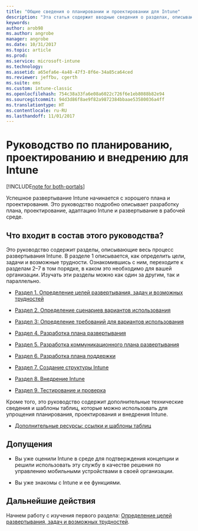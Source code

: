 ```yaml
---
title: "Общие сведения о планировании и проектировании для Intune"
description: "Эта статья содержит вводные сведения о разделах, описывающих планирование, проектирование и внедрение Intune. В них вы найдете описание средств, которые помогут вам установить цели, сценарии вариантов использования и требования, а также создавать планы развертывания и обмена данными, поддержки, тестирования и проверки."
keywords: 
author: arob98
ms.author: angrobe
manager: angrobe
ms.date: 10/31/2017
ms.topic: article
ms.prod: 
ms.service: microsoft-intune
ms.technology: 
ms.assetid: a65efa6e-4a48-47f3-8f6e-34a85ca64ced
ms.reviewer: jeffbu, cgerth
ms.suite: ems
ms.custom: intune-classic
ms.openlocfilehash: 754c38a33fa6e08a6022c726f6e1eb8088b82e94
ms.sourcegitcommit: 94d3d86f8ae9f82a9872384bbaae53580036a4ff
ms.translationtype: HT
ms.contentlocale: ru-RU
ms.lasthandoff: 11/01/2017
---
```

# <a name="intune-deployment-planning-design-and-implementation-guide"></a>Руководство по планированию, проектированию и внедрению для Intune

[!INCLUDE[note for both-portals](./includes/note-for-both-portals.md)]

Успешное развертывание Intune начинается с хорошего плана и проектирования. Это руководство подробно описывает разработку плана, проектирование, адаптацию Intune и развертывание в рабочей среде.

## <a name="whats-included-in-this-guide"></a>Что входит в состав этого руководства?

Это руководство содержит разделы, описывающие весь процесс развертывания Intune. В разделе 1 описывается, как определить цели, задачи и возможные трудности. Ознакомившись с ним, переходите к разделам 2–7 в том порядке, в каком это необходимо для вашей организации. Изучать эти разделы можно как один за другим, так и параллельно.

-   [Раздел 1. Определение целей развертывания, задач и возможных трудностей](planning-guide-deployment-goals.md)

-   [Раздел 2. Определение сценариев вариантов использования](planning-guide-scenarios.md)

-   [Раздел 3: Определение требований для вариантов использования](planning-guide-requirements.md)

-   [Раздел 4. Разработка плана развертывания](planning-guide-rollout-plan.md)

-   [Раздел 5. Разработка коммуникационного плана развертывания](planning-guide-communication-plan.md)

-   [Раздел 6. Разработка плана поддержки](planning-guide-support-plan.md)

-   [Раздел 7. Создание структуры Intune](planning-guide-design.md)

-   [Раздел 8. Внедрение Intune](planning-guide-onboarding.md)

-   [Раздел 9. Тестирование и проверка](planning-guide-test-validation.md)

Кроме того, это руководство содержит дополнительные технические сведения и шаблоны таблиц, которые можно использовать для упрощения планирования, проектирования и внедрения Intune.

-   [Дополнительные ресурсы: ссылки и шаблоны таблиц](planning-guide-resources.md)

## <a name="assumptions"></a>Допущения

-   Вы уже оценили Intune в среде для подтверждения концепции и решили использовать эту службу в качестве решения по управлению мобильными устройствами в своей организации.

-   Вы уже знакомы с Intune и ее функциями.

## <a name="next-steps"></a>Дальнейшие действия

Начнем работу с изучения первого раздела: [Определение целей развертывания, задач и возможных трудностей](planning-guide-deployment-goals.md).
